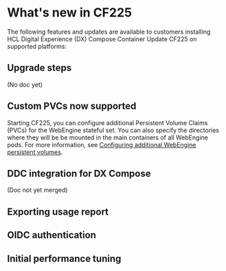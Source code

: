 # What's new in CF225

The following features and updates are available to customers installing HCL Digital Experience (DX) Compose Container Update CF225 on supported platforms:

## Upgrade steps

(No doc yet)

## Custom PVCs now supported

Starting CF225, you can configure additional Persistent Volume Claims (PVCs) for the WebEngine stateful set. You can also specify the directories where they will be be mounted in the main containers of all WebEngine pods. For more information, see [Configuring additional WebEngine persistent volumes](../deploy_dx/install/kubernetes_deployment/preparation/mandatory_tasks/prepare_persistent_volume_claims.md#configuring-additional-webengine-persistent-volumes).

## DDC integration for DX Compose

(Doc not yet merged)

## Exporting usage report

## OIDC authentication

## Initial performance tuning 
